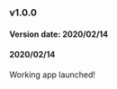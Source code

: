<div class="well well-lg">
<h3>v1.0.0</h3>
<h4>Version date: 2020/02/14</h4>
</div>

<div class="well well-sm">
<h4>2020/02/14</h4>
<p align="justify">Working app launched!</p>
</div>